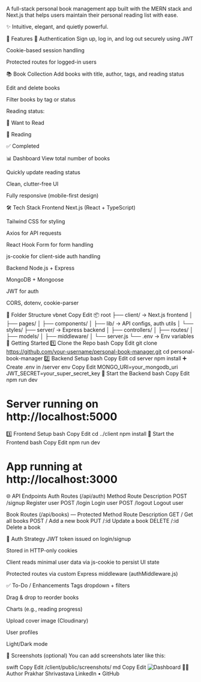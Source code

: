 A full-stack personal book management app built with the MERN stack and Next.js that helps users maintain their personal reading list with ease.

✨ Intuitive, elegant, and quietly powerful.

🚀 Features
🔐 Authentication
Sign up, log in, and log out securely using JWT

Cookie-based session handling

Protected routes for logged-in users

📚 Book Collection
Add books with title, author, tags, and reading status

Edit and delete books

Filter books by tag or status

Reading status:

📖 Want to Read

📘 Reading

✅ Completed

📊 Dashboard
View total number of books

Quickly update reading status

Clean, clutter-free UI

Fully responsive (mobile-first design)

🛠️ Tech Stack
Frontend
Next.js (React + TypeScript)

Tailwind CSS for styling

Axios for API requests

React Hook Form for form handling

js-cookie for client-side auth handling

Backend
Node.js + Express

MongoDB + Mongoose

JWT for auth

CORS, dotenv, cookie-parser

📁 Folder Structure
vbnet
Copy
Edit
📦 root
├── client/                → Next.js frontend
│   ├── pages/
│   ├── components/
│   ├── lib/               → API configs, auth utils
│   └── styles/
├── server/                → Express backend
│   ├── controllers/
│   ├── routes/
│   ├── models/
│   ├── middleware/
│   └── server.js
└── .env                   → Env variables
🔧 Getting Started
1️⃣ Clone the Repo
bash
Copy
Edit
git clone https://github.com/your-username/personal-book-manager.git
cd personal-book-manager
2️⃣ Backend Setup
bash
Copy
Edit
cd server
npm install
➕ Create .env in /server
env
Copy
Edit
MONGO_URI=your_mongodb_uri
JWT_SECRET=your_super_secret_key
🚀 Start the Backend
bash
Copy
Edit
npm run dev
# Server running on http://localhost:5000
3️⃣ Frontend Setup
bash
Copy
Edit
cd ../client
npm install
🚀 Start the Frontend
bash
Copy
Edit
npm run dev
# App running at http://localhost:3000
🌐 API Endpoints
Auth Routes (/api/auth)
Method	Route	Description
POST	/signup	Register user
POST	/login	Login user
POST	/logout	Logout user

Book Routes (/api/books) — Protected
Method	Route	Description
GET	/	Get all books
POST	/	Add a new book
PUT	/:id	Update a book
DELETE	/:id	Delete a book

🔐 Auth Strategy
JWT token issued on login/signup

Stored in HTTP-only cookies

Client reads minimal user data via js-cookie to persist UI state

Protected routes via custom Express middleware (authMiddleware.js)

✅ To-Do / Enhancements
 Tags dropdown + filters

 Drag & drop to reorder books

 Charts (e.g., reading progress)

 Upload cover image (Cloudinary)

 User profiles

 Light/Dark mode

📸 Screenshots (optional)
You can add screenshots later like this:

swift
Copy
Edit
/client/public/screenshots/
md
Copy
Edit
![Dashboard](./client/public/screenshots/dashboard.png)
👨‍💻 Author
Prakhar Shrivastava
LinkedIn • GitHub
